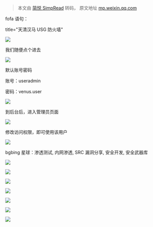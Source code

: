 > 本文由 [简悦 SimpRead](http://ksria.com/simpread/) 转码， 原文地址 [mp.weixin.qq.com](https://mp.weixin.qq.com/s/NnDsskVgqa_jEXCVSslJBw)

fofa 语句：  

title="天清汉马 USG 防火墙"

![](https://mmbiz.qpic.cn/mmbiz_png/NOwiaSy3Kbv1uKguhFLydiaOHdDJwyKI5Keeict6mCXiclbhzOCP8gs1ZyhV9nj2lA17Ww2ujRBATfibNa5gbKU2eiaw/640?wx_fmt=png)

我们随便点个进去  

![](https://mmbiz.qpic.cn/mmbiz_png/NOwiaSy3Kbv1uKguhFLydiaOHdDJwyKI5KMW0h6QdC6GdgCGYJbFffjKaMTKkOmgNbDz4FTouFNiaiaGHicnO7I1VFw/640?wx_fmt=png)

默认账号密码  

账号：useradmin

密码：venus.user

![](https://mmbiz.qpic.cn/mmbiz_png/NOwiaSy3Kbv1uKguhFLydiaOHdDJwyKI5KRULDjAlvuicrMulMnicXUDUaUOiciaGD4tLxAmHoCNTFDgovgdLwJGDZDA/640?wx_fmt=png)

到后台后，进入管理员页面

![](https://mmbiz.qpic.cn/mmbiz_png/NOwiaSy3Kbv1uKguhFLydiaOHdDJwyKI5Kldlgv7JPesEtdUspxfX0B7hpfdUaJO18zibW9JtKic395w8dtpry3Lvg/640?wx_fmt=png)

修改访问权限，即可使用该用户  

![](https://mmbiz.qpic.cn/mmbiz_png/NOwiaSy3Kbv1uKguhFLydiaOHdDJwyKI5KkCD4TqOvqTXVD3hJNUdXkjtIAclK5TP7smFmiaqJvLtufTkTvXAgUWA/640?wx_fmt=png)

bgbing 星球：渗透测试, 内网渗透, SRC 漏洞分享, 安全开发, 安全武器库

![](https://mmbiz.qpic.cn/mmbiz_png/NOwiaSy3Kbv1uKguhFLydiaOHdDJwyKI5K5kalbPRQSRLzg2xLYSG2nHianjBfbY1cQRP4zAoqz0aakzMAEmgXPjQ/640?wx_fmt=png)

![](https://mmbiz.qpic.cn/mmbiz_png/NOwiaSy3Kbv1uKguhFLydiaOHdDJwyKI5KlE24y6PPw5geSzQYibel1URWDVH6UibbnEib2AwmZskHEicP4T5sdRwx9g/640?wx_fmt=png)

![](https://mmbiz.qpic.cn/mmbiz_png/NOwiaSy3Kbv1uKguhFLydiaOHdDJwyKI5KJksiciaJWkahg7JKNDC6Y8zojWYWFm1uLSNML6icvokFxkltH0zTI5Rtg/640?wx_fmt=png)

![](https://mmbiz.qpic.cn/mmbiz_png/NOwiaSy3Kbv1uKguhFLydiaOHdDJwyKI5KcLh0kvMEazw11dm9bxzGBhdXhM2O7WeNNyBva5WpVaxrH3ma6N8Rsg/640?wx_fmt=png)

![](https://mmbiz.qpic.cn/mmbiz_png/NOwiaSy3Kbv1uKguhFLydiaOHdDJwyKI5KvZdNJ6H9vaRoY05WrNUdERtkVuNlZuBibnIk6FgNzj9hkjfUuYUIvIw/640?wx_fmt=png)

![](https://mmbiz.qpic.cn/mmbiz_png/NOwiaSy3Kbv1uKguhFLydiaOHdDJwyKI5KiaAoXDz2icnWwnqiboIXsjQqNjKCeKicZdUhfM1ooYzmwibsPCxa1Sa9DIg/640?wx_fmt=png)

![](https://mmbiz.qpic.cn/mmbiz_png/NOwiaSy3Kbv2TUW3IicCMgLhsAW8cEUB8FKV3NktCRVJ7W14sblwk73stL4P86DViaCoG069BgrcIFVZShmW6ZbMA/640?wx_fmt=png)